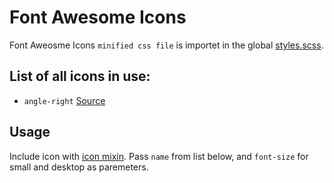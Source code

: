 # Font Awesome Icons

Font Aweosme Icons `minified css file` is importet in the global [styles.scss](../styles.scss).

## List of all icons in use:

* `angle-right` [Source](https://fontawesome.com/icons/angle-right?style=regular)

## Usage

Include icon with [icon mixin](../shared/utils/icons/css/icons.scss). Pass `name` from list below, and `font-size` for small and desktop as paremeters.
